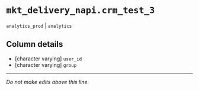 # `mkt_delivery_napi.crm_test_3`
`analytics_prod` | `analytics`

## Column details
* [character varying] `user_id`
* [character varying] `group`

-------------------------------------------------------------------------------
*Do not make edits above this line.*
